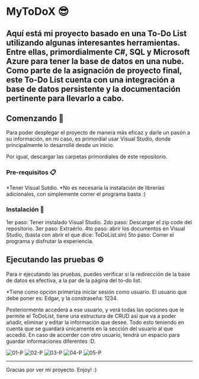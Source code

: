 # MyToDoX 😎
Aquí está mi proyecto basado en una To-Do List utilizando algunas interesantes herramientas. Entre ellas, primordialmente C#, SQL y Microsoft Azure para tener la base de datos en una nube. 
Como parte de la asignación de proyecto final, este To-Do List cuenta con una integración a base de datos persistente y la documentación pertinente para llevarlo a cabo.
--
## Comenzando 🚀

Para poder desplegar el proyecto de manera más eficaz y darle un pasón a su información, en mi caso, es primordial usar Visual Studio, donde principalmente lo desarrollé desde un inicio.

Por igual, descargar las carpetas primordiales de este repositorio.

### Pre-requisitos 📋

*Tener Visual Sutdio.
*No es necesaria la instalación de librerías adicionales, con simplemente correr el programa basta :)


### Instalación 🔧

1er paso: Tener instalado Visual Studio.
2do paso: Descargar el zip code del repositorio.
3er paso: Extraérlo.
4to paso: abrir los documentos en Visual Studio, (basta con abrir el que dice: ToDoList.sln)
5to paso: Correr el programa y disfrutar la experiencia.


## Ejecutando las pruebas ⚙️

Para ir ejecutando las pruebas, puedes verificar si la redirección de la base de datos es efectiva, a la par de la página del to-do list.

*Tiene como opción primeriza iniciar sesión como usuario. El usuario que debe poner es: Edgar, y la constraseña: 1234.

Posteriormente accederá a ese usuario, y verá todas las opciones que le permite el ToDoList, tiene una estructura de CRUD así que va a poder añadir, eliminar y editar la información que desee. Todo esto teniendo en cuenta que se guardará únicamente en la sección del usuario al que accedió. En caso de accerder con otro usuario, tendrá un espacio para guardar informaciones diferentes :D.

![01-P](https://user-images.githubusercontent.com/95958883/187110351-b6dbd7b6-8e0f-46c6-9e50-db514ba0c30f.jpeg)
![02-P](https://user-images.githubusercontent.com/95958883/187110372-17b6fecf-5864-473b-9649-d330d8cf3d6b.jpeg)
![03-P](https://user-images.githubusercontent.com/95958883/187110381-3860950d-73b6-4765-be95-d5e85509c1c8.jpeg)
![04-P](https://user-images.githubusercontent.com/95958883/187110389-ac53bee9-a8be-4d94-a58d-240fe7b871c3.jpeg)
![05-P](https://user-images.githubusercontent.com/95958883/187110395-3d0893c0-783d-4091-885f-01766ed77672.jpeg)


---
Gracias por ver mi proyecto. Enjoy!  :)
